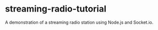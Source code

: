 # streaming-radio-tutorial
A demonstration of a streaming radio station using Node.js and Socket.io.
